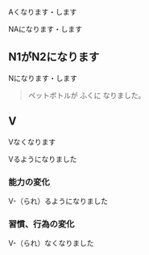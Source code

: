 
Aくなります・します

NAになります・します

## N1がN2になります

Nになります・します

> ペットボトルが ふくに なりました。

## V

Vなくなります

Vるようになりました

### 能力の変化

V-（られ）るようになりました

### 習慣、行為の変化

V-（られ）なくなりました
